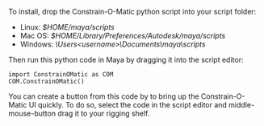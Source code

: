 To install, drop the Constrain-O-Matic python script into your script folder:
  - Linux:     *$HOME/maya/scripts*
  - Mac OS:    *$HOME/Library/Preferences/Autodesk/maya/scripts*
  - Windows:   *\Users\<username>\Documents\maya\scripts*
  
Then run this python code in Maya by dragging it into the script editor:
```
import ConstrainOMatic as COM
COM.ConstrainOMatic()
```
You can create a button from this code by to bring up the Constrain-O-Matic UI quickly. To do so, select the code in the script editor and middle-mouse-button drag it to your rigging shelf.
